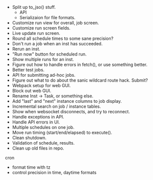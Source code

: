 - Split up to_jso() stuff.
  - API
  - Serializaion for file formats.
- Customize run view for overall, job screen.
- Customize run screen fields.
- Live update run screen.
- Round all schedule times to some sane precision?
- Don't run a job when an inst has succeeded.
- Rerun an inst.
- "Run now" button for scheduled run.
- Show multiple runs for an inst.
- Figure out how to handle errors in fetch(), or use something better.
- Better test jobs.
- API for submitting ad-hoc jobs.
- Figure out what to do about the sanic wildcard route hack.  Submit?
- Webpack setup for web GUI.
- Block out web GUI.
- Rename Inst -> Task, or something else.
- Add "last" and "next" instance columns to job display.
- Incremental search on job / instance tables.
- Show when websocket disconnects, and try to reconnect.
- Handle exceptions in API.
- Handle API errors in UI.
- Multiple schedules on one job.
- Move run timing (start/end/elapsed) to execute().
- Clean shutdown.
- Validation of schedule, results.
- Clean up old files in repo.


cron
- format time with tz
- control precision in time, daytime formats
